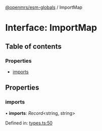 [@openmrs/esm-globals](../API.md) / ImportMap

# Interface: ImportMap

## Table of contents

### Properties

- [imports](importmap.md#imports)

## Properties

### imports

• **imports**: *Record*<string, string\>

Defined in: [types.ts:50](https://github.com/openmrs/openmrs-esm-core/blob/master/packages/framework/esm-globals/src/types.ts#L50)
